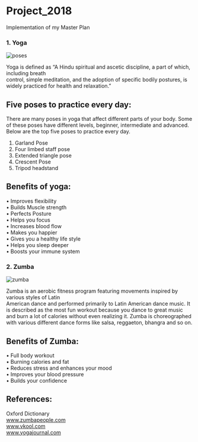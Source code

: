 # Project_2018
Implementation of my Master Plan
### 1. Yoga
![poses](https://user-images.githubusercontent.com/44812720/49677960-91c88c80-fa4f-11e8-9033-d313fff7e7c4.PNG)

Yoga is defined as “A Hindu spiritual and ascetic discipline, a part of which, including breath <br/> control, simple meditation, and the adoption of specific bodily postures, is widely practiced for health and relaxation.”<br/> 
## Five poses to practice every day:<br/>
There are many poses in yoga that affect different parts of your body. Some of these poses have different levels, beginner, intermediate and advanced. Below are the top five poses to practice every day.
1.	Garland Pose
2.	Four limbed staff pose
3.	Extended triangle pose
4.	Crescent Pose
5.	Tripod headstand<br/>
## Benefits of yoga:
•	Improves flexibility<br/>
•	Builds Muscle strength<br/>
•	Perfects Posture<br/>
•	Helps you focus<br/>
•	Increases blood flow<br/>
•	Makes you happier<br/>
•	Gives you a healthy life style<br/>
•	Helps you sleep deeper<br/>
•	Boosts your immune system<br/>






### 2. Zumba
![zumba](https://user-images.githubusercontent.com/44812720/49677982-ac026a80-fa4f-11e8-9321-37fde5dcae21.png)

Zumba is an aerobic fitness program featuring movements inspired by various styles of Latin<br/>
American dance and performed primarily to Latin American dance music. It is described as the most fun workout because you dance to great music and burn a lot of calories without even realizing it. Zumba is choreographed with various different dance forms like salsa, reggaeton, bhangra and so on.<br/>
## Benefits of Zumba:
•	Full body workout<br/> 
•	Burning calories and fat<br/>
•	Reduces stress and enhances your mood<br/>
•	Improves your blood pressure<br/>
•	Builds your confidence <br/>
## References:
Oxford Dictionary<br/>
www.zumbapeople.com<br/>
www.vkool.com<br/>
www.yogajournal.com<br/>
